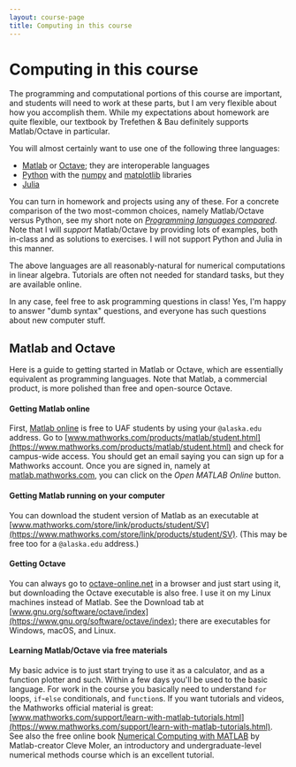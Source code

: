 ```yaml
---
layout: course-page
title: Computing in this course
---
```


# Computing in this course

The programming and computational portions of this course are important, and students will need to work at these parts, but I am very flexible about how you accomplish them.  While my expectations about homework are quite flexible, our textbook by Trefethen & Bau definitely supports Matlab/Octave in particular.

You will almost certainly want to use one of the following three languages:

  * [Matlab](https://matlab.mathworks.com/) or [Octave](https://www.gnu.org/software/octave/index); they are interoperable languages
  * [Python](http://python.org/) with the [numpy](https://numpy.org/) and [matplotlib](http://matplotlib.org/) libraries
  * [Julia](https://julialang.org/)

You can turn in homework and projects using any of these.  For a concrete comparison of the two most-common choices, namely Matlab/Octave versus Python, see my short note on [_Programming languages compared_](https://bueler.github.io/compareMOP.pdf).  Note that I will _support_ Matlab/Octave by providing lots of examples, both in-class and as solutions to exercises.  I will not support Python and Julia in this manner.

The above languages are all reasonably-natural for numerical computations in linear algebra.  Tutorials are often not needed for standard tasks, but they are available online.

In any case, feel free to ask programming questions in class!  Yes, I'm happy to answer "dumb syntax" questions, and everyone has such questions about new computer stuff.

## Matlab and Octave

Here is a guide to getting started in Matlab or Octave, which are essentially equivalent as programming languages.  Note that Matlab, a commercial product, is more polished than free and open-source Octave.

#### Getting Matlab online

First, [Matlab online](https://matlab.mathworks.com/) is free to UAF students by using your `@alaska.edu` address.  Go to [www.mathworks.com/products/matlab/student.html](https://www.mathworks.com/products/matlab/student.html) and check for campus-wide access.  You should get an email saying you can sign up for a Mathworks account.  Once you are signed in, namely at [matlab.mathworks.com](https://matlab.mathworks.com/), you can click on the *Open MATLAB Online* button.

#### Getting Matlab running on your computer

You can download the student version of Matlab as an executable at [www.mathworks.com/store/link/products/student/SV](https://www.mathworks.com/store/link/products/student/SV).  (This may be free too for a `@alaska.edu` address.)

#### Getting Octave

You can always go to [octave-online.net](https://octave-online.net/) in a browser and just start using it, but downloading the Octave executable is also free.  I use it on my Linux machines instead of Matlab.  See the Download tab at [www.gnu.org/software/octave/index](https://www.gnu.org/software/octave/index); there are executables for Windows, macOS, and Linux.

#### Learning Matlab/Octave via free materials

My basic advice is to just start trying to use it as a calculator, and as a function plotter and such.  Within a few days you'll be used to the basic language.  For work in the course you basically need to understand `for` loops, `if`-`else` conditionals, and `function`s.  If you want tutorials and videos, the Mathworks official material is great: [www.mathworks.com/support/learn-with-matlab-tutorials.html](https://www.mathworks.com/support/learn-with-matlab-tutorials.html).  See also the free online book [Numerical Computing with MATLAB](http://www.mathworks.com/moler/chapters.html) by Matlab-creator Cleve Moler, an introductory and undergraduate-level numerical methods course which is an excellent tutorial.
